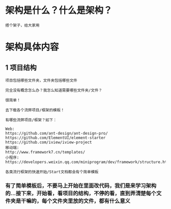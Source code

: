 # 架构是什么？什么是架构？
```
搭个架子，给大家用
```

# 架构具体内容

## 1 项目结构
```
项目包括哪些文件夹，文件夹包括哪些文件

完全没有概念怎么办？我怎么知道需要哪些文件夹/文件？

很简单！

去下载各个流弊项目/框架的模板！

有哪些流弊项目/框架？如下：

Web:
https://github.com/ant-design/ant-design-pro/
https://github.com/ElementUI/element-starter
https://github.com/iview/iview-project
移动端:
http://www.framework7.cn/templates/
小程序:
https://developers.weixin.qq.com/miniprogram/dev/framework/structure.html

各类流行框架的快速开始/Start文档都会有个简单模板

```

### 有了简单模板后，不要马上开始在里面改代码，我们是来学习架构的...接下来，开始看，看项目的结构，不停的看，直到弄清楚每个文件夹是干嘛的，每个文件夹里放的文件，都有什么意义


